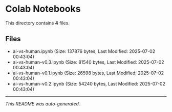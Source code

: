 # Colab Notebooks

This directory contains **4** files.

## Files

- ai-vs-human.ipynb (Size: 137876 bytes, Last Modified: 2025-07-02 00:43:04)
- ai-vs-human-v0.3.ipynb (Size: 81540 bytes, Last Modified: 2025-07-02 00:43:04)
- ai-vs-human-v0.1.ipynb (Size: 26598 bytes, Last Modified: 2025-07-02 00:43:04)
- ai-vs-human-v0.2.ipynb (Size: 54240 bytes, Last Modified: 2025-07-02 00:43:04)

---
*This README was auto-generated.*
